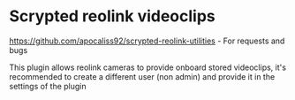 # Scrypted reolink videoclips

https://github.com/apocaliss92/scrypted-reolink-utilities - For requests and bugs

This plugin allows reolink cameras to provide onboard stored videoclips, it's recommended to create a different user (non admin) and provide it in the settings of the plugin
